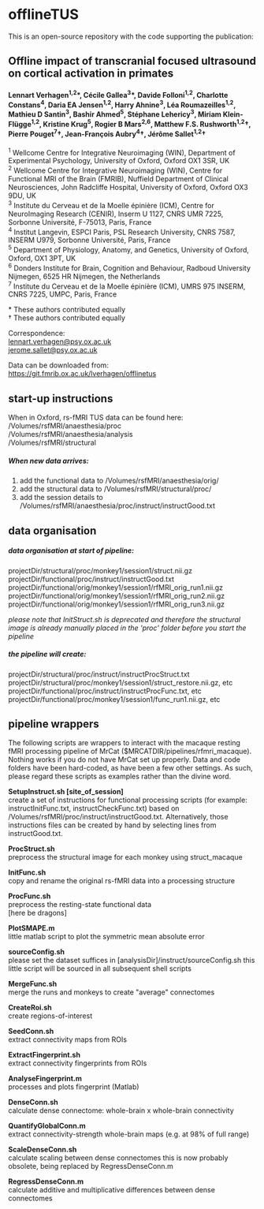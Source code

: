 # offlineTUS
This is an open-source repository with the code supporting the publication:

## Offline impact of transcranial focused ultrasound on cortical activation in primates  

#### Lennart Verhagen<sup>1,2</sup>\*, Cécile Gallea<sup>3</sup>\*, Davide Folloni<sup>1,2</sup>, Charlotte Constans<sup>4</sup>, Daria EA Jensen<sup>1,2</sup>, Harry Ahnine<sup>3</sup>, Léa Roumazeilles<sup>1,2</sup>, Mathieu D Santin<sup>3</sup>, Bashir Ahmed<sup>5</sup>, Stéphane Lehericy<sup>3</sup>, Miriam Klein-Flügge<sup>1,2</sup>, Kristine Krug<sup>5</sup>, Rogier B Mars<sup>2,6</sup>, Matthew F.S. Rushworth<sup>1,2</sup>†, Pierre Pouget<sup>7</sup>†, Jean-François Aubry<sup>4</sup>†, Jérôme Sallet<sup>1,2</sup>†  

<sup>1</sup> Wellcome Centre for Integrative Neuroimaging (WIN), Department of Experimental Psychology, University of Oxford, Oxford OX1 3SR, UK  
<sup>2</sup> Wellcome Centre for Integrative Neuroimaging (WIN), Centre for Functional MRI of the Brain (FMRIB), Nuffield Department of Clinical Neurosciences, John Radcliffe Hospital, University of Oxford, Oxford OX3 9DU, UK  
<sup>3</sup> Institute du Cerveau et de la Moelle épinière (ICM), Centre for NeuroImaging Research (CENIR), Inserm U 1127, CNRS UMR 7225, Sorbonne Université, F-75013, Paris, France  
<sup>4</sup> Institut Langevin, ESPCI Paris, PSL Research University, CNRS 7587, INSERM U979, Sorbonne Université, Paris, France  
<sup>5</sup> Department of Physiology, Anatomy, and Genetics, University of Oxford, Oxford, OX1 3PT, UK  
<sup>6</sup> Donders Institute for Brain, Cognition and Behaviour, Radboud University Nijmegen, 6525 HR Nijmegen, the Netherlands  
<sup>7</sup> Institute du Cerveau et de la Moelle épinière (ICM), UMRS 975 INSERM, CNRS 7225, UMPC, Paris, France   

\* These authors contributed equally  
† These authors contributed equally  

Correspondence:  
lennart.verhagen@psy.ox.ac.uk  
jerome.sallet@psy.ox.ac.uk  

Data can be downloaded from:
https://git.fmrib.ox.ac.uk/lverhagen/offlinetus


## start-up instructions

When in Oxford, rs-fMRI TUS data can be found here:  
/Volumes/rsfMRI/anaesthesia/proc  
/Volumes/rsfMRI/anaesthesia/analysis  
/Volumes/rsfMRI/structural  

##### When new data arrives:
1. add the functional data to /Volumes/rsfMRI/anaesthesia/orig/
2. add the structural data to /Volumes/rsfMRI/structural/proc/
3. add the session details to /Volumes/rsfMRI/anaesthesia/proc/instruct/instructGood.txt


## data organisation

##### data organisation at start of pipeline:  
projectDir/structural/proc/monkey1/session1/struct.nii.gz
projectDir/functional/proc/instruct/instructGood.txt
projectDir/functional/orig/monkey1/session1/rfMRI_orig_run1.nii.gz
projectDir/functional/orig/monkey1/session1/rfMRI_orig_run2.nii.gz
projectDir/functional/orig/monkey1/session1/rfMRI_orig_run3.nii.gz

*please note that InitStruct.sh is deprecated and therefore the structural image is already manually placed in the 'proc' folder before you start the pipeline*

##### the pipeline will create:  
projectDir/structural/proc/instruct/instructProcStruct.txt
projectDir/structural/proc/monkey1/session1/struct_restore.nii.gz, etc
projectDir/functional/proc/instruct/instructProcFunc.txt, etc
projectDir/functional/proc/monkey1/session1/func_run1.nii.gz, etc


## pipeline wrappers
The following scripts are wrappers to interact with the macaque resting fMRI processing pipeline of MrCat ($MRCATDIR/pipelines/rfmri_macaque). Nothing works if you do not have MrCat set up properly. Data and code folders have been hard-coded, as have been a few other settings. As such, please regard these scripts as examples rather than the divine word.

**SetupInstruct.sh [site_of_session]**  
  create a set of instructions for functional processing scripts (for example:
  instructInitFunc.txt, instructCheckFunc.txt) based on
  /Volumes/rsfMRI/proc/instruct/instructGood.txt. Alternatively, those
  instructions files can be created by hand by selecting lines from
  instructGood.txt.

**ProcStruct.sh**  
  preprocess the structural image for each monkey using struct_macaque

**InitFunc.sh**  
  copy and rename the original rs-fMRI data into a processing structure

**ProcFunc.sh**  
  preprocess the resting-state functional data  
  [here be dragons]

**PlotSMAPE.m**  
  little matlab script to plot the symmetric mean absolute error

**sourceConfig.sh**  
  please set the dataset suffices in [analysisDir]/instruct/sourceConfig.sh
  this little script will be sourced in all subsequent shell scripts

**MergeFunc.sh**  
  merge the runs and monkeys to create "average" connectomes

**CreateRoi.sh**  
  create regions-of-interest

**SeedConn.sh**  
  extract connectivity maps from ROIs

**ExtractFingerprint.sh**  
  extract connectivity fingerprints from ROIs

**AnalyseFingerprint.m**  
  processes and plots fingerprint (Matlab)

**DenseConn.sh**  
  calculate dense connectome: whole-brain x whole-brain connectivity

**QuantifyGlobalConn.m**  
  extract connectivity-strength whole-brain maps (e.g. at 98% of full range)

**ScaleDenseConn.sh**  
  calculate scaling between dense connectomes
  this is now probably obsolete, being replaced by RegressDenseConn.m

**RegressDenseConn.m**  
  calculate additive and multiplicative differences between dense connectomes
